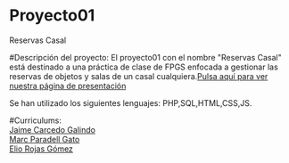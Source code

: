 # Proyecto01
Reservas Casal

#Descripción del proyecto:
  El proyecto01 con el nombre "Reservas Casal" está destinado a una práctica de clase de FPGS enfocada a gestionar las reservas de objetos   y salas de un casal cualquiera.[Pulsa aquí para ver nuestra página de presentación](https://maaarcrz.github.io/Proyecto01/)

  Se han utilizado los siguientes lenguajes: PHP,SQL,HTML,CSS,JS.
  
#Curriculums:</br>
  [Jaime Carcedo Galindo]( https://jaimecll.github.io)</br>
  [Marc Paradell Gato]( https://Maaarcrz.github.io)</br>
  [Elio Rojas Gómez]( https://importantelio.github.io)</br>
